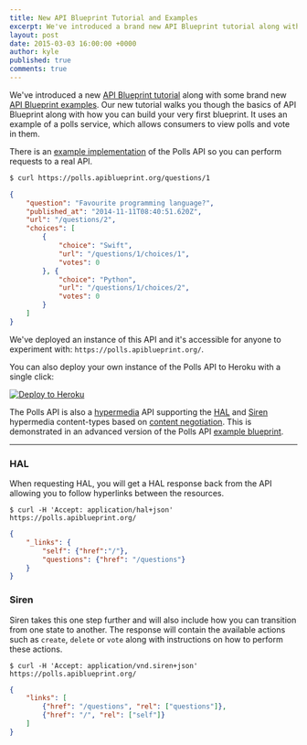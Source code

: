 ```yaml
---
title: New API Blueprint Tutorial and Examples
excerpt: We've introduced a brand new API Blueprint tutorial along with some new examples.
layout: post
date: 2015-03-03 16:00:00 +0000
author: kyle
published: true
comments: true
---
```


We've introduced a new [API Blueprint tutorial](http://apiary.io/blueprint) along with some brand new [API Blueprint examples](http://docs.pollsapi.apiary.io/). Our new tutorial walks you though the basics of API Blueprint along with how you can build your very first blueprint. It uses an example of a polls service, which allows consumers to view polls and vote in them.

There is an [example implementation](http://github.com/apiaryio/polls-api) of the Polls API so you can perform requests to a real API.

```bash
$ curl https://polls.apiblueprint.org/questions/1
```
```json
{
    "question": "Favourite programming language?",
    "published_at": "2014-11-11T08:40:51.620Z",
    "url": "/questions/2",
    "choices": [
        {
            "choice": "Swift",
            "url": "/questions/1/choices/1",
            "votes": 0
        }, {
            "choice": "Python",
            "url": "/questions/1/choices/2",
            "votes": 0
        }
    ]
}
```

We've deployed an instance of this API and it's accessible for anyone to experiment with: `https://polls.apiblueprint.org/`.

You can also deploy your own instance of the Polls API to Heroku with a single click:

[![Deploy to Heroku](https://www.herokucdn.com/deploy/button.png)](https://heroku.com/deploy?template=https://github.com/apiaryio/polls-api)

The Polls API is also a [hypermedia](TODO) API supporting the [HAL](http://stateless.co/hal_specification.html) and [Siren](https://github.com/kevinswiber/siren) hypermedia content-types based on [content negotiation](https://github.com/apiaryio/api-blueprint/blob/master/examples/6.%20Requests.md). This is demonstrated in an advanced version of the Polls API [example blueprint](http://docs.pollshypermedia.apiary.io/).

---

### HAL

When requesting HAL, you will get a HAL response back from the API allowing you to follow hyperlinks between the resources.

```
$ curl -H 'Accept: application/hal+json' https://polls.apiblueprint.org/
```
```json
{
    "_links": {
        "self": {"href":"/"},
        "questions": {"href": "/questions"}
    }
}
```

### Siren

Siren takes this one step further and will also include how you can transition from one state to another. The response will contain the available actions such as `create`, `delete` or `vote` along with instructions on how to perform these actions.

```
$ curl -H 'Accept: application/vnd.siren+json' https://polls.apiblueprint.org/
```
```json
{
    "links": [
        {"href": "/questions", "rel": ["questions"]},
        {"href": "/", "rel": ["self"]}
    ]
}
```

